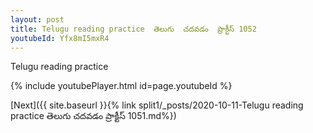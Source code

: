 ```yaml
---
layout: post
title: Telugu reading practice  తెలుగు  చదవడం  ప్రాక్టీస్ 1052
youtubeId: Yfx8mI5mxR4
---
```

 
 
Telugu reading practice
 
 
 
 
 


{% include youtubePlayer.html id=page.youtubeId %}
 
[Next]({{ site.baseurl }}{% link  split1/_posts/2020-10-11-Telugu reading practice  తెలుగు  చదవడం  ప్రాక్టీస్ 1051.md%})
 

